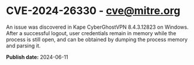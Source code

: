 # CVE-2024-26330 - cve@mitre.org

An issue was discovered in Kape CyberGhostVPN 8.4.3.12823 on Windows. After a successful logout, user credentials remain in memory while the process is still open, and can be obtained by dumping the process memory and parsing it.

**Publish date:** 2024-06-11
